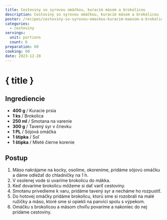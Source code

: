 ```yaml
---
title: Cestoviny so syrovou omáčkou, kuracím mäsom a brokolicou
description: Cestoviny so syrovou omáčkou, kuracím mäsom a brokolicou
poster: /recipes/cestoviny-so-syrovou-omackou-kuracim-maesom-a-brokolicou/poster.jpg
categories:
  - cestoviny
servings:
  unit: portions
  count: 6
preparation: 60
cooking: 60
date: 2023-12-28
---
```


# { title }

## Ingrediencie

- **400 g** / Kuracie prsia
- **1 ks** / Brokolica
- **250 ml** / Smotana na varenie
- **300 g** / Tavený syr v črievku
- **1 PL** / Sójová omáčka
- **1 štipka** / Soľ
- **1 štipka** / Mleté čierne korenie

## Postup

1. Mäso nakrájame na kocky, osolíme, okoreníme, pridáme sójovú omáčku a dáme odležať do chladničky na 1 h.
2. V osolenej vode si uvaríme brokolicu do mäkka.
3. Keď dovaríme brokolicu môžeme si dať variť cestoviny.
4. Smotanu privedieme k varu, pridáme tavený syr a necháme ho rozpustiť.
5. Do hotovej omáčky pridáme brokolicu, ktorú sme si rozobrali na malé ružičky a mäso, ktoré sme si opiekli na panvici spolu s výpekom.
6. Omáčku s brokolicou a mäsom chvíľu povaríme a nakoniec do nej pridáme cestoviny.
